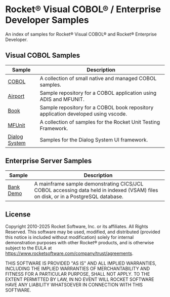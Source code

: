 # Rocket® Visual COBOL® / Enterprise Developer Samples

An index of samples for Rocket® Visual COBOL® and Rocket® Enterprise Developer.

## Visual COBOL Samples

| Sample | Description |
---------|--------------
| [COBOL](https://github.com/RocketSoftwareCOBOLandMainframe/COBOL-Samples)                          | A collection of small native and managed COBOL samples.                           |
| [Airport](https://github.com/RocketSoftwareCOBOLandMainframe/airport-sample)                       | Sample repository for a COBOL application using ADIS and MFUNIT.                  |
| [Book](https://github.com/RocketSoftwareCOBOLandMainframe/Book-Sample)                             | Sample repository for a COBOL book repository application developed using vscode. |
| [MFUnit](https://github.com/RocketSoftwareCOBOLandMainframe/Rocket-Unit-Testing-Framework-Samples) | A collection of samples for the Rocket Unit Testing Framework.                    |
| [Dialog System](https://github.com/RocketSoftwareCOBOLandMainframe/DialogSystem-Samples)           | Samples for the Dialog System UI framework.                                       |

## Enterprise Server Samples

| Sample | Description |
---------|--------------
| [Bank Demo](https://github.com/RocketSoftwareCOBOLandMainframe/BankDemo)                           | A mainframe sample demonstrating CICS/JCL COBOL accessing data held in indexed (VSAM) files on disk, or in a PostgreSQL database. |

## License

Copyright 2010-2025 Rocket Software, Inc. or its affiliates. All Rights Reserved. This software may be used, modified, and distributed (provided this notice is included without modification) solely for internal demonstration purposes with other Rocket® products, and is otherwise subject to the EULA at <https://www.rocketsoftware.com/company/trust/agreements>.

THIS SOFTWARE IS PROVIDED "AS IS" AND ALL IMPLIED WARRANTIES, INCLUDING THE IMPLIED WARRANTIES OF MERCHANTABILITY AND FITNESS FOR A PARTICULAR PURPOSE, SHALL NOT APPLY. TO THE EXTENT PERMITTED BY LAW, IN NO EVENT WILL ROCKET SOFTWARE HAVE ANY LIABILITY WHATSOEVER IN CONNECTION WITH THIS SOFTWARE.
